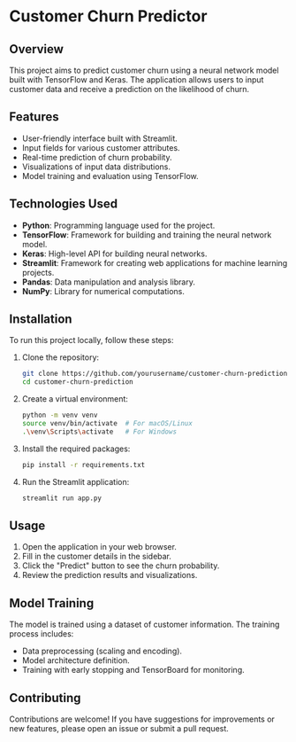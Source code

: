 # Customer Churn Predictor

## Overview
This project aims to predict customer churn using a neural network model built with TensorFlow and Keras. The application allows users to input customer data and receive a prediction on the likelihood of churn.

## Features
- User-friendly interface built with Streamlit.
- Input fields for various customer attributes.
- Real-time prediction of churn probability.
- Visualizations of input data distributions.
- Model training and evaluation using TensorFlow.

## Technologies Used
- **Python**: Programming language used for the project.
- **TensorFlow**: Framework for building and training the neural network model.
- **Keras**: High-level API for building neural networks.
- **Streamlit**: Framework for creating web applications for machine learning projects.
- **Pandas**: Data manipulation and analysis library.
- **NumPy**: Library for numerical computations.

## Installation
To run this project locally, follow these steps:

1. Clone the repository:
   ```bash
   git clone https://github.com/yourusername/customer-churn-prediction.git
   cd customer-churn-prediction
   ```

2. Create a virtual environment:
   ```bash
   python -m venv venv
   source venv/bin/activate  # For macOS/Linux
   .\venv\Scripts\activate   # For Windows
   ```

3. Install the required packages:
   ```bash
   pip install -r requirements.txt
   ```

4. Run the Streamlit application:
   ```bash
   streamlit run app.py
   ```

## Usage
1. Open the application in your web browser.
2. Fill in the customer details in the sidebar.
3. Click the "Predict" button to see the churn probability.
4. Review the prediction results and visualizations.

## Model Training
The model is trained using a dataset of customer information. The training process includes:
- Data preprocessing (scaling and encoding).
- Model architecture definition.
- Training with early stopping and TensorBoard for monitoring.

## Contributing
Contributions are welcome! If you have suggestions for improvements or new features, please open an issue or submit a pull request.

